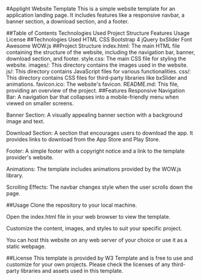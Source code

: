 #Applight Website Template
This is a simple website template for an application landing page. It includes features like a responsive navbar, a banner section, a download section, and a footer.

##Table of Contents
Technologies Used
Project Structure
Features
Usage
License
##Technologies Used
HTML
CSS
Bootstrap 4
jQuery
bxSlider
Font Awesome
WOW.js
##Project Structure
index.html: The main HTML file containing the structure of the website, including the navigation bar, banner, download section, and footer.
style.css: The main CSS file for styling the website.
images/: This directory contains the images used in the website.
js/: This directory contains JavaScript files for various functionalities.
css/: This directory contains CSS files for third-party libraries like bxSlider and animations.
favicon.ico: The website's favicon.
README.md: This file, providing an overview of the project.
##Features
Responsive Navigation Bar: A navigation bar that collapses into a mobile-friendly menu when viewed on smaller screens.

Banner Section: A visually appealing banner section with a background image and text.

Download Section: A section that encourages users to download the app. It provides links to download from the App Store and Play Store.

Footer: A simple footer with a copyright notice and a link to the template provider's website.

Animations: The template includes animations provided by the WOW.js library.

Scrolling Effects: The navbar changes style when the user scrolls down the page.

##Usage
Clone the repository to your local machine.

Open the index.html file in your web browser to view the template.

Customize the content, images, and styles to suit your specific project.

You can host this website on any web server of your choice or use it as a static webpage.

##License
This template is provided by W3 Template and is free to use and customize for your own projects. Please check the licenses of any third-party libraries and assets used in this template.

